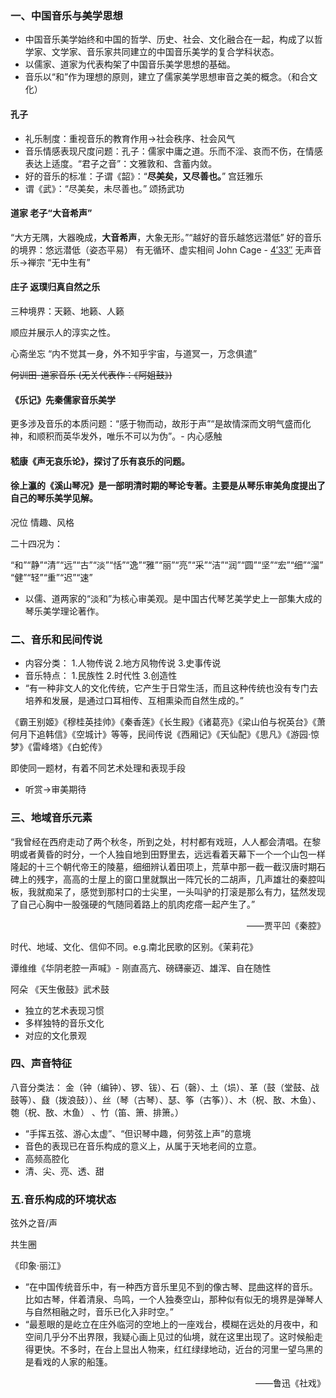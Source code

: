 ### 一、中国音乐与美学思想

- 中国音乐美学始终和中国的哲学、历史、社会、文化融合在一起，构成了以哲学家、文学家、音乐家共同建立的中国音乐美学的复合学科状态。
- 以儒家、道家为代表构架了中国音乐美学思想的基础。
- 音乐以“和”作为理想的原则，建立了儒家美学思想审音之美的概念。（和合文化）

#### 孔子

- 礼乐制度：重视音乐的教育作用->社会秩序、社会风气
- 音乐情感表现尺度问题：孔子：儒家中庸之道。乐而不淫、哀而不伤，在情感表达上适度。“君子之音”：文雅敦和、含蓄内敛。
- 好的音乐的标准：子谓《韶》：“**尽美矣，又尽善也。**”    宫廷雅乐
- 谓《武》：“尽美矣，未尽善也。”    颂扬武功

#### 道家 老子“大音希声”

“大方无隅，大器晚成，**大音希声**，大象无形。”“越好的音乐越悠远潜低”
好的音乐的境界：悠远潜低（姿态平易）
有无循环、虚实相间
John Cage - [4′33″](https://www.artnews.com/art-news/news/john-cage-4-33-explained-1234704644/) 无声音乐->禅宗 “无中生有”

#### 庄子 返璞归真自然之乐

三种境界：天籁、地籁、人籁

顺应并展示人的淳实之性。

心斋坐忘 “内不觉其一身，外不知乎宇宙，与道冥一，万念俱遣”

~~何训田-道家音乐 (无关代表作：《阿姐鼓》)~~

#### 《乐记》先秦儒家音乐美学

更多涉及音乐的本质问题：“感于物而动，故形于声”“是故情深而文明气盛而化神，和顺积而英华发外，唯乐不可以为伪”。- 内心感触

#### 嵇康《声无哀乐论》，探讨了乐有哀乐的问题。

#### 徐上瀛的《溪山琴况》是一部明清时期的琴论专著。主要是从琴乐审美角度提出了自己的琴乐美学见解。

况位 情趣、风格

二十四况为：

“和”“静”“清”“远”“古”“淡”“恬”“逸”“雅”“丽”“亮”“采”“洁”“润”“圆”“坚”“宏”“细”“溜”“健”“轻”“重”“迟”“速”

- 以儒、道两家的“淡和”为核心审美观。是中国古代琴艺美学史上一部集大成的琴乐美学理论著作。

### 二、音乐和民间传说

- 内容分类：
  1.人物传说
  2.地方风物传说
  3.史事传说
- 音乐特点：
  1.民族性
  2.时代性
  3.创造性
- “有一种非文人的文化传统，它产生于日常生活，而且这种传统也没有专门去培养和发展，是通过口耳相传、互相熏染而自然生成的。”

《霸王别姬》《穆桂英挂帅》《秦香莲》《长生殿》《诸葛亮》《梁山伯与祝英台》《萧何月下追韩信》《空城计》等等，民间传说《西厢记》《天仙配》《思凡》《游园·惊梦》《雷峰塔》《白蛇传》

即使同一题材，有着不同艺术处理和表现手段

- 听赏->审美期待

### 三、地域音乐元素

“我曾经在西府走动了两个秋冬，所到之处，村村都有戏班，人人都会清唱。在黎明或者黄昏的时分，一个人独自地到田野里去，远远看着天幕下一个一个山包一样隆起的十三个朝代帝王的陵墓，细细辨认着田项上，荒草中那一截一截汉唐时期石碑上的残字，高高的士屋上的窗口里就飘出一阵冗长的二胡声，几声雄壮的秦腔叫板，我就痴呆了，感觉到那村口的士尖里，一头叫驴的打滚是那么有力，猛然发现了自己心胸中一股强硬的气随同着路上的肌肉疙瘩一起产生了。”

<p align="right">——贾平凹《秦腔》</p>

时代、地域、文化、信仰不同。e.g.南北民歌的区别。《茉莉花》

谭维维《华阴老腔一声喊》- 刚直高亢、磅礴豪迈、雄浑、自在随性

阿朵 《天生傲鼓》武术鼓
- 独立的艺术表现习惯
- 多样独特的音乐文化
- 对应的文化景观
### 四、声音特征
八音分类法：
金（钟（编钟）、锣、钹）、石（磬）、土（埙）、革（鼓（堂鼓、战鼓等）、鼗（拨浪鼓））、丝（琴（古琴）、瑟、筝（古筝））、木（柷、敔、木鱼）、匏（柷、敔、木鱼） 、竹（笛、箫、排箫。）
- “手挥五弦、游心太虚”、“但识琴中趣，何劳弦上声”的意境
- 音色的表现已在音乐构成的意义上，从属于天地老间的立意。
- 高频高腔化
- 清、尖、亮、透、甜
### 五.音乐构成的环境状态
弦外之音/声

共生圈

《印象·丽江》
- “在中国传统音乐中，有一种西方音乐里见不到的像古琴、昆曲这样的音乐。比如古琴，伴着清泉、鸟鸣，一个人独奏空山，那种似有似无的境界是弹琴人与自然相融之时，音乐已化入非时空。”
- “最惹眼的是屹立在庄外临河的空地上的一座戏台，模糊在远处的月夜中，和空间几乎分不出界限，我疑心画上见过的仙境，就在这里出现了。这时候船走得更快。不多时，在台上显出人物来，红红绿绿地动，近台的河里一望乌黑的是看戏的人家的船篷。
<p align="right">——鲁迅《社戏》</p>

